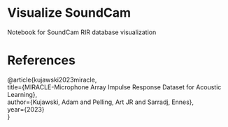 # Visualize SoundCam
Notebook for SoundCam RIR database visualization

# References
@article{kujawski2023miracle,  
  title={MIRACLE-Microphone Array Impulse Response Dataset for Acoustic Learning},  
  author={Kujawski, Adam and Pelling, Art JR and Sarradj, Ennes},  
  year={2023}  
}
